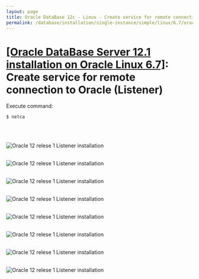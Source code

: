 ```yaml
---
layout: page
title: Oracle DataBase 12c - Linux - Create service for remote connection to Oracle (Listener)
permalink: /database/installation/single-instance/simple/linux/6.7/oracle/12.1/oracle-listener-creation/
---
```


# <a href="/database/installation/single-instance/simple/linux/6.7/oracle/12.1/">[Oracle DataBase Server 12.1 installation on Oracle Linux 6.7]</a>: Create service for remote connection to Oracle (Listener)

Execute command:

	$ netca


<br/><br/>


<img src="https://img.oracledba.net/01-database/02-installation/01-single-instance/01-simple/02-linux/6.7/oracle/12.1/03_listener_creation/oracle12R1_database_listener_creation_01.png" border="0" alt="Oracle 12 relese 1 Listener installation"><br/><br/>

<img src="https://img.oracledba.net/01-database/02-installation/01-single-instance/01-simple/02-linux/6.7/oracle/12.1/03_listener_creation/oracle12R1_database_listener_creation_02.png" border="0" alt="Oracle 12 relese 1 Listener installation"><br/><br/>

<img src="https://img.oracledba.net/01-database/02-installation/01-single-instance/01-simple/02-linux/6.7/oracle/12.1/03_listener_creation/oracle12R1_database_listener_creation_03.png" border="0" alt="Oracle 12 relese 1 Listener installation"><br/><br/>

<img src="https://img.oracledba.net/01-database/02-installation/01-single-instance/01-simple/02-linux/6.7/oracle/12.1/03_listener_creation/oracle12R1_database_listener_creation_04.png" border="0" alt="Oracle 12 relese 1 Listener installation"><br/><br/>

<img src="https://img.oracledba.net/01-database/02-installation/01-single-instance/01-simple/02-linux/6.7/oracle/12.1/03_listener_creation/oracle12R1_database_listener_creation_05.png" border="0" alt="Oracle 12 relese 1 Listener installation"><br/><br/>

<img src="https://img.oracledba.net/01-database/02-installation/01-single-instance/01-simple/02-linux/6.7/oracle/12.1/03_listener_creation/oracle12R1_database_listener_creation_06.png" border="0" alt="Oracle 12 relese 1 Listener installation"><br/><br/>

<img src="https://img.oracledba.net/01-database/02-installation/01-single-instance/01-simple/02-linux/6.7/oracle/12.1/03_listener_creation/oracle12R1_database_listener_creation_07.png" border="0" alt="Oracle 12 relese 1 Listener installation"><br/><br/>

<img src="https://img.oracledba.net/01-database/02-installation/01-single-instance/01-simple/02-linux/6.7/oracle/12.1/03_listener_creation/oracle12R1_database_listener_creation_08.png" border="0" alt="Oracle 12 relese 1 Listener installation"><br/><br/>
